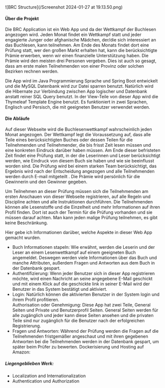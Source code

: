 ![BRC Structure](/Screenshot 2024-01-27 at 19.13.50.png)
#### Über die Projekt
Die BRC Application ist ein Web App und da der Wettkampf der Buchlesen angezogen wird. Jeden Monat findet ein Wettkampf statt und jeder engagierte Junger oder afghanische Mädchen, der/die sich interessiert an das Buchlesen, kann teilnehmen. Am Ende des Monats findet dort eine Prüfung statt, wer den großen Markt erhalten hat, kann die berücksichtigte Prämie erwerben, wenn wir einen finanzielle Unterstützung haben. Die Prämie wird den meisten drei Personen vergeben. Dies ist auch so gesagt, dass am erste malen Teilnehmenden von einer Provinz oder solchen Bezirken rechnen werden.

Die App wird im Java Programmierung Sprache und Spring Boot entwickelt und die MySQL Datenbank wird zur Datei sparren benutzt. Natürlich wird die Hibernate zur Verbindung zwischen App logischer und Datenbank anstatt reiner SQL Query benutzt. In der View-Teile von dieser App wird die Thymeleaf Template Engine benutzt. Es funktioniert in zwei Sprachen, Englisch und Persisch, die mit geeigneten Benutzer verwendet werden.

#### Die Abläufe 
Auf dieser Webseite wird die Buchlesenwettkampf wahrscheinlich jeden Monat angezogen. Der Wettkampf legt die Voraussetzung auf, dass alle Teile eines berücksichtigten Buches oder dessen Teilen für die Teilnehmenden und Teilnehmender, die bis frisst Zeit lesen müssen und eine konkreten Eindruck darüber haben müssen. Am Ende dieser befristeten Zeit findet eine Prüfung statt, in der die Leserinnen und Leser berücksichtigt werden, wie Eindruck von diesem Buch sie haben und wie sie beeinflusst worden sind. Die Prüfung wird bei einem starken Team berücksichtigt, das Ergebnis wird nach der Entscheidung angezogen und alle Teilnehmenden werden durch E-mail mitgeteilt . Die Prämie wird persönlich für die Gewinnerin und den Gewinner gegeben. 

Um Teilnehmen an dieser Prüfung müssen sich die Teilnehmenden am ersten Anschauen von dieser Webseite registrieren, auf alle Regeln und Discipline achten und alle Instruktionen durchführen. Die Teilnehmenden können alle Lesenstoffe und die Einzelheit und mehr Informationen auf ihren Profil finden. Dort ist auch der Termin für die Prüfung vorhanden und sie müssen darauf achten. Man kann jeden malige Prüfung teilnehmen, es gibt keine Beschränkung. 

Hier gebe ich Informationen darüber, welche Aspekte in dieser Web App gemacht wurden.
- Buch Informationen stapeln:  Wie erwähnt, werden die Leserin und der Leser an einem Lesenwettkampf auf einem geeigneten Buch angemeldet. Deswegen werden viele Informationen über das Buch und manche Attributen, außerdem Fragen und Antworten aus dem Buch in der Datenbank gespart.
- Authentifizierung: Wenn jeder Benutzer sich in dieser App registrieren möchte, wird einen Nachricht an seine angegebene E-Mail geschickt und mit einem Klick auf die geschickte link in seiner E-Mail wird der Benutzer in das System bestätigt und aktiviert. 
- Login: Natürlich können die aktivierten Benutzer in der System login und ihrem Profil profitieren.  
Authorisation oder Genehmigung: Diese App hat zwei Teile, General Seiten und Private und Benutzerprofil Seiten. General Seiten werden für alle zugänglich und jeder kann diese Seiten ansehen und die privaten Teile sind nur zugänglich für die Benutzer nach der erfolgreichen Registrierung. 
- Fragen und Antworten: Während der Prüfung werden die Fragen auf die Teilnehmenden fristgemäßer angeschaut und mit ihren gegebenen Antworten bei die Teilnehmenden werden in der Datenbank gespart, um später beim Prüfer zu bewerten.
Dockerisierung und Hosting auf Amazon:

##### Liegengeblieben Werk:
- Localization and Internationalization
- Authentication und Authorization

